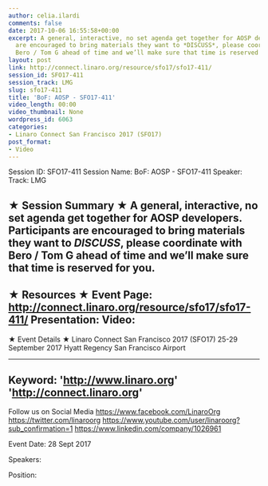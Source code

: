 ```yaml
---
author: celia.ilardi
comments: false
date: 2017-10-06 16:55:58+00:00
excerpt: A general, interactive, no set agenda get together for AOSP developers. Participants
  are encouraged to bring materials they want to *DISCUSS*, please coordinate with
  Bero / Tom G ahead of time and we’ll make sure that time is reserved for you.
layout: post
link: http://connect.linaro.org/resource/sfo17/sfo17-411/
session_id: SFO17-411
session_track: LMG
slug: sfo17-411
title: 'BoF: AOSP - SFO17-411'
video_length: 00:00
video_thumbnail: None
wordpress_id: 6063
categories:
- Linaro Connect San Francisco 2017 (SFO17)
post_format:
- Video
---
```


Session ID: SFO17-411
Session Name: BoF: AOSP - SFO17-411
Speaker: 
Track: LMG


★ Session Summary ★
A general, interactive, no set agenda get together for AOSP developers. Participants are encouraged to bring materials they want to *DISCUSS*, please coordinate with Bero / Tom G ahead of time and we’ll make sure that time is reserved for you.
---------------------------------------------------
★ Resources ★
Event Page: http://connect.linaro.org/resource/sfo17/sfo17-411/
Presentation: 
Video: 
 ---------------------------------------------------

★ Event Details ★
Linaro Connect San Francisco 2017 (SFO17)
25-29 September 2017
Hyatt Regency San Francisco Airport

---------------------------------------------------
Keyword: 
'http://www.linaro.org'
'http://connect.linaro.org'
---------------------------------------------------
Follow us on Social Media
https://www.facebook.com/LinaroOrg
https://twitter.com/linaroorg
https://www.youtube.com/user/linaroorg?sub_confirmation=1
https://www.linkedin.com/company/1026961

Event Date: 28 Sept 2017

Speakers: 

Position: 
